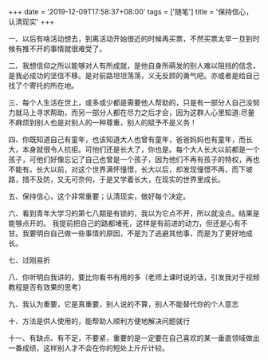 +++
date = '2019-12-09T17:58:37+08:00'
tags = ['随笔']
title = '保持信心，认清现实'
+++

一、以后有啥活动想去，到离活动开始很近的时候再买票，不然买票太早一旦到时候有推不开的事情就很难受了。

二、我想信仰之所以能够对人有所成就，是他自身所萌发的别人难以阻挡的信念，是我必成功的坚信不移。是对前路坦坦荡荡，义无反顾的勇气吧。亦或者是给自己找了个寄托的所在地。

三、每个人生活在世上，或多或少都是需要他人帮助的，只是有一部分人自己没努力就马上寻求帮助，而另一部分人都在尽力之后才会，因为这群人心里知道:尽量不麻烦到别人也是对别人的一种尊重，别人的赋予不是义务！

四、你既知道自己有童年，也该知道大人也曾有童年，爸爸妈妈也有童年，而长大，本身就很令人抗拒。可他们还是长大了，你也是。每个大人长大以前都是一个孩子，可他们好像忘记了自己也曾是一个孩子，因为他们不再有孩子的特权，再也不能有。长大以前，对这个世界满怀憧憬，长大以后，却发现憧憬不再，而下坡路，措不及防，又无可奈何，于是又学着长大，在现实的世界里成长。

五、保持信心，这个非常重要；认清现实，做好每个决定。

六、看到青年大学习的第七八期是有锁的，我以为它点不开，所以就没点。结果是能够点开的。
我提前把自己的路都堵死，这样是有前进的动力，但还是心有不甘。我要明白自己做一些事情的原因，不是为了逃避其他事，而是为了更好地成长。

七、过刚易折

八、你听明白我讲的，要比你看书有用的多（老师上课时说的话，引发我对于视频教程是否有效果的思考）

九、我认为重要，它是真重要，别人说的不算，别人不能替代你的个人意志

十、方法是供人使用的，能帮助人顺利方便地解决问题就行

十一、有缺点、有不足，不要紧，重要的是一定要在自己喜欢的某一垂直领域做出一番成绩，这样别人才不会在你的短处上斤斤计较。
